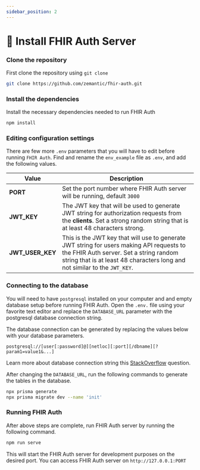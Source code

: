 ```yaml
---
sidebar_position: 2
---
```


# 🌱 Install FHIR Auth Server

### Clone the repository

First clone the repository using `git clone`

```bash
git clone https://github.com/zemantic/fhir-auth.git
```

### Install the dependencies

Install the necessary dependencies needed to run FHIR Auth

```bash
npm install
```

### Editing configuration settings

There are few more `.env` parameters that you will have to edit before running `FHIR Auth`. Find and rename the `env_example` file as `.env`, and add the following values.

| **Value**        | Description                                                                                                                                                                                                      |
| ---------------- | ---------------------------------------------------------------------------------------------------------------------------------------------------------------------------------------------------------------- |
| **PORT**         | Set the port number where FHIR Auth server will be running, default `3000`                                                                                                                                       |
| **JWT_KEY**      | The JWT key that will be used to generate JWT string for authorization requests from the **clients**. Set a strong random string that is at least 48 characters strong.                                          |
| **JWT_USER_KEY** | This is the JWT key that will use to generate JWT string for users making API requests to the FHIR Auth server. Set a string random string that is at least 48 characters long and not similar to the `JWT_KEY`. |

### Connecting to the database

You will need to have `postgresql` installed on your computer and and empty database setup before running FHIR Auth. Open the `.env.` file using your favorite text editor and replace the `DATABASE_URL` parameter with the postgresql database connection string.

The database connection can be generated by replacing the values below with your database parameters.

```
postgresql://[user[:password]@][netloc][:port][/dbname][?param1=value1&...]
```

Learn more about database connection string this [StackOverflow](https://stackoverflow.com/questions/3582552/what-is-the-format-for-the-postgresql-connection-string-url) question.

After changing the `DATABASE_URL`, run the following commands to generate the tables in the database.

```bash
npx prisma generate
npx prisma migrate dev --name 'init'
```

### Running FHIR Auth

After above steps are complete, run FHIR Auth server by running the following command.

```bash
npm run serve
```

This will start the FHIR Auth server for development purposes on the desired port. You can access FHIR Auth server on `http://127.0.0.1:PORT`
